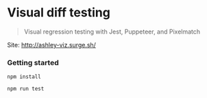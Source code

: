 # Visual diff testing
> Visual regression testing with Jest, Puppeteer, and Pixelmatch

Site: http://ashley-viz.surge.sh/

### Getting started

```
npm install

```

```
npm run test

```
